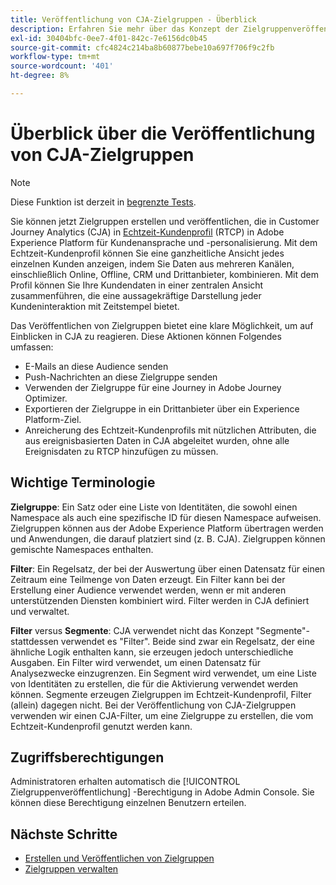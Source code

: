 ```yaml
---
title: Veröffentlichung von CJA-Zielgruppen - Überblick
description: Erfahren Sie mehr über das Konzept der Zielgruppenveröffentlichung in Customer Journey Analytics
exl-id: 30404bfc-0ee7-4f01-842c-7e6156dc0b45
source-git-commit: cfc4824c214ba8b60877bebe10a697f706f9c2fb
workflow-type: tm+mt
source-wordcount: '401'
ht-degree: 8%

---
```


# Überblick über die Veröffentlichung von CJA-Zielgruppen

>[!NOTE]
>
>Diese Funktion ist derzeit in [begrenzte Tests](/help/release-notes/releases.md).

Sie können jetzt Zielgruppen erstellen und veröffentlichen, die in Customer Journey Analytics (CJA) in [Echtzeit-Kundenprofil](https://experienceleague.adobe.com/docs/experience-platform/profile/home.html?lang=de) (RTCP) in Adobe Experience Platform für Kundenansprache und -personalisierung. Mit dem Echtzeit-Kundenprofil können Sie eine ganzheitliche Ansicht jedes einzelnen Kunden anzeigen, indem Sie Daten aus mehreren Kanälen, einschließlich Online, Offline, CRM und Drittanbieter, kombinieren. Mit dem Profil können Sie Ihre Kundendaten in einer zentralen Ansicht zusammenführen, die eine aussagekräftige Darstellung jeder Kundeninteraktion mit Zeitstempel bietet.

Das Veröffentlichen von Zielgruppen bietet eine klare Möglichkeit, um auf Einblicken in CJA zu reagieren. Diese Aktionen können Folgendes umfassen:

* E-Mails an diese Audience senden
* Push-Nachrichten an diese Zielgruppe senden
* Verwenden der Zielgruppe für eine Journey in Adobe Journey Optimizer.
* Exportieren der Zielgruppe in ein Drittanbieter über ein Experience Platform-Ziel.
* Anreicherung des Echtzeit-Kundenprofils mit nützlichen Attributen, die aus ereignisbasierten Daten in CJA abgeleitet wurden, ohne alle Ereignisdaten zu RTCP hinzufügen zu müssen.

## Wichtige Terminologie

**Zielgruppe**: Ein Satz oder eine Liste von Identitäten, die sowohl einen Namespace als auch eine spezifische ID für diesen Namespace aufweisen. Zielgruppen können aus der Adobe Experience Platform übertragen werden und Anwendungen, die darauf platziert sind (z. B. CJA). Zielgruppen können gemischte Namespaces enthalten.

**Filter**: Ein Regelsatz, der bei der Auswertung über einen Datensatz für einen Zeitraum eine Teilmenge von Daten erzeugt. Ein Filter kann bei der Erstellung einer Audience verwendet werden, wenn er mit anderen unterstützenden Diensten kombiniert wird. Filter werden in CJA definiert und verwaltet.

**Filter** versus **Segmente**: CJA verwendet nicht das Konzept &quot;Segmente&quot;- stattdessen verwendet es &quot;Filter&quot;. Beide sind zwar ein Regelsatz, der eine ähnliche Logik enthalten kann, sie erzeugen jedoch unterschiedliche Ausgaben. Ein Filter wird verwendet, um einen Datensatz für Analysezwecke einzugrenzen. Ein Segment wird verwendet, um eine Liste von Identitäten zu erstellen, die für die Aktivierung verwendet werden können. Segmente erzeugen Zielgruppen im Echtzeit-Kundenprofil, Filter (allein) dagegen nicht. Bei der Veröffentlichung von CJA-Zielgruppen verwenden wir einen CJA-Filter, um eine Zielgruppe zu erstellen, die vom Echtzeit-Kundenprofil genutzt werden kann.

## Zugriffsberechtigungen

Administratoren erhalten automatisch die [!UICONTROL Zielgruppenveröffentlichung] -Berechtigung in Adobe Admin Console. Sie können diese Berechtigung einzelnen Benutzern erteilen.

## Nächste Schritte

* [Erstellen und Veröffentlichen von Zielgruppen](/help/components/audiences/publish.md)
* [Zielgruppen verwalten](/help/components/audiences/manage.md)
